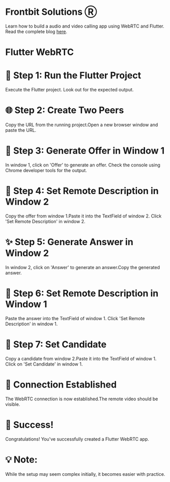 # Frontbit Solutions Ⓡ

Learn how to build a audio and video calling app using WebRTC and Flutter. Read the complete
blog [here](https://frontbitsolutions.com/).

# Flutter WebRTC

# 🚀 Step 1: Run the Flutter Project

Execute the Flutter project. Look out for the expected output.

# 🌐 Step 2: Create Two Peers

Copy the URL from the running project.Open a new browser window and paste the URL.

# 🔗 Step 3: Generate Offer in Window 1

In window 1, click on 'Offer' to generate an offer.
Check the console using Chrome developer tools for the output.

# 🔄 Step 4: Set Remote Description in Window 2

Copy the offer from window 1.Paste it into the TextField of window 2.
Click 'Set Remote Description' in window 2.

# ✨ Step 5: Generate Answer in Window 2

In window 2, click on 'Answer' to generate an answer.Copy the generated answer.

# 🔄 Step 6: Set Remote Description in Window 1

Paste the answer into the TextField of window 1.
Click 'Set Remote Description' in window 1.

# 🔗 Step 7: Set Candidate

Copy a candidate from window 2.Paste it into the TextField of window 1.
Click on 'Set Candidate' in window 1.

# 🎥 Connection Established

The WebRTC connection is now established.The remote video should be visible.

# 🎉 Success!

Congratulations! You've successfully created a Flutter WebRTC app.

# 💡 Note:

While the setup may seem complex initially, it becomes easier with practice.